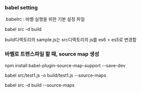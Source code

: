 ### babel setting

.babelrc : 바벨 실행을 위한 기본 설정 파일

babel src -d build

build디렉토리의 sample.js는 src디렉토리의 js를 es6 > es5로 변경함

### 바벨로 트랜스파일 할 때, source map 생성

npm install babel-plugin-source-map-support --save-dev

babel src/test1.js -o build/test1.js --source-maps

babel src -d build --source-maps

